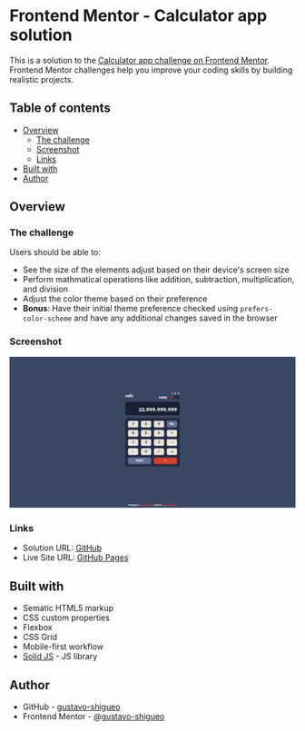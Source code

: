 # Frontend Mentor - Calculator app solution

This is a solution to the [Calculator app challenge on Frontend Mentor](https://www.frontendmentor.io/challenges/calculator-app-9lteq5N29). Frontend Mentor challenges help you improve your coding skills by building realistic projects.

## Table of contents

- [Overview](#overview)
  - [The challenge](#the-challenge)
  - [Screenshot](#screenshot)
  - [Links](#links)
- [Built with](#built-with)
- [Author](#author)

## Overview

### The challenge

Users should be able to:

- See the size of the elements adjust based on their device's screen size
- Perform mathmatical operations like addition, subtraction, multiplication, and division
- Adjust the color theme based on their preference
- **Bonus**: Have their initial theme preference checked using `prefers-color-scheme` and have any additional changes saved in the browser

### Screenshot

![](./images/screenshot.png)

### Links

- Solution URL: [GitHub](https://github.com/gustavo-shigueo/frontendmentor-calculator)
- Live Site URL: [GitHub Pages](https://gustavo-shigueo.github.io/frontendmentor-calculator)

## Built with

- Sematic HTML5 markup
- CSS custom properties
- Flexbox
- CSS Grid
- Mobile-first workflow
- [Solid JS](https://solidjs.com/) - JS library

## Author

- GitHub - [gustavo-shigueo](https://github.com/gustavo-shigueo)
- Frontend Mentor - [@gustavo-shigueo](https://www.frontendmentor.io/profile/gustavo-shigueo)
